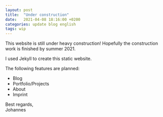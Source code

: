 ```yaml
---
layout: post
title:  "Under construction"
date:   2021-04-08 18:16:00 +0200
categories: update blog english
tags: wip
---
```

This website is still under heavy construction! Hopefully the construction work is finished by summer 2021.

I used Jekyll to create this static website.

The following features are planned:
- Blog
- Portfolio/Projects
- About
- Imprint

Best regards,  
Johannes